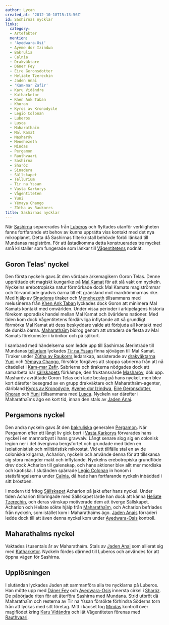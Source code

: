 ```yaml
---
author: Lycan
created_at: '2012-10-18T15:13:56Z'
id: Sashirnas nycklar
links:
  category:
  - Artefakter
  mention:
  - 'Ayedwara-Osi'
  - Ayeme dor Izindwa
  - Bakrulia
  - Calnia
  - Drakväktare
  - Dáner Fey
  - Eire Geronsdotter
  - Heliate Tzerechin
  - Jaden Anai
  - 'Kam-mar Zafir'
  - Karu Vidándra
  - Katharketor
  - Khen Ank Taban
  - Khoran
  - Kyros av Kronodycle
  - Legio Colonan
  - Luberos
  - Lusca
  - Maharathaïm
  - Mal Kamat
  - Masharóv
  - Menehezeth
  - Mindas
  - Pergamon
  - Rauthvaari
  - Sashirna
  - Sharóz
  - Sinadera
  - Sällskapet
  - Tellurium
  - Tir na Yssan
  - Vasta Karkorys
  - Vågentiteten
  - Yuni
  - Yémaya Chango
  - Zûtha av Raukorrs
title: Sashirnas nycklar
---
```


När [Sashirna] separerades från [Luberos] och flyttades utanför verkligheten fanns fortfarande ett
behov av kunna upprätta viss kontakt med det nya mikroplanet. Detta då Sashirnas filterkristall
behövde förbli länkad till Mundanas magiström. För att åstadkomma detta konstruerades tre mycket små
kristaller som fungerade som länkar till [Vågentitetens] nodnät.

Goron Telas' nyckel
-------------------

Den första nyckeln gavs åt den vördade ärkemagikern Goron Telas. Denne upprättade ett magiskt
kungarike på [Mal Kamat] för att slå vakt om nyckeln. Nyckelns erebotropiska natur förmörkade dock
Mal Kamats magiströmmar och förvandlade gradvis öarna till ett gränsland mot mardrömmarnas rike. Med
hjälp av [Sinaderas] tiraker och [Menehezeth] tillsammans med melusinerna från [Khen Ank Taban]
lyckades dock Goron att minimera Mal Kamats kontakt med omvärlden. Under vissa perioder i
arkipelagens historia förekom sporadisk handel mellan Mal Kamat och övärldens nationer. Med tiden
kom dock Vågentitetens fördärvliga inflytande att så grundligt förmörka Mal Kamat att dess
beskyddare valde att förbjuda all kontakt med de dunkla öarna. [Maharathaïm] bidrog genom att
utradera de flesta av Mal Kamats förekomster i krönikor och på sjökort.

I samband med händelserna som ledde upp till Sashirnas återinträde till Mundanas [tellurium]
lyckades [Tir na Yssan] finna sjövägen till Mal Kamat. Tiraker under [Zûtha av Raukorrs] ledarskap,
assisterade av [drakväktarna][] [Yuni] och [Yémaya Chango], försökte förgäves att stoppa sabrierna
från att nå citadellet i [Kam-mar Zafir]. Sabrierna och tirakerna nödgades dock att samarbeta när
[sällskapets] förkämpe, den fruktansvärde [Masharóv], dök upp. Masharóv avrättade Goron Telas och
lade beslag på hans nyckel, men blev kort därefter besegrad av en grupp drakväktare och
Maharathaïm-agenter, däribland [Kyros av Kronodycle], [Ayeme dor Izindwa], [Eire Geronsdotter],
[Khoran] och [Yuni] (tillsammans med [Lusca]. Nyckeln var därefter i Maharathaïms ägo en kort tid,
innan den stals av [Jaden Anai].

Pergamons nyckel
----------------

Den andra nyckeln gavs åt den [bakruliska] generalen [Pergamon]. När Pergamon efter ett långt liv
gick bort i [Vasta Karkorys] förvarades hans nyckel i en marmorbyst i hans gravvalv. Långt senare
slog sig en colonisk legion ner i det övergivna bergsfortet och grundade med tiden en
isolationistisk och militäristisk mikrostat. Vid ett tillfälle stal en av de coloniska krigarna,
Acharion, nyckeln och använde denna för att tillskansa sig stora mängder makt och inflytande.
Nyckelns erebotropiska grundflöde drev dock Acharion till galenskap, och hans aktioner blev allt mer
mordiska och kaotiska. I slutänden spärrade [Legio Colonan] in honom i statisfängelserna under
[Calnia], då hade han fortfarande nyckeln inbäddad i sitt bröstben.

I modern tid fritog [Sällskapet][sällskapets] Acharion på jakt efter hans nyckel. Under tiden
Acharion tillbringade med Sällskapet lärde han dock att känna [Heliate Tzerechin], och deras vänskap
motiverade dem att överge Sällskapet. Acharion och Heliate sökte hjälp från [Maharathaïm], och
Acharion befriades från nyckeln, som istället kom i Maharathaïms ägo. [Jaden Anais][Jaden Anai]
förräderi ledde dock till att även denna nyckel kom under [Ayedwara-Osis] kontroll.

Maharathaïms nyckel
-------------------

Vaktades i tusentals år av Maharathaïm. Stals av [Jaden Anai] som allierat sig med [Katharketor].
Nyckeln fördes därmed till Luberos och användes för att öppna vägen för Sashirna.

Upplösningen
------------

I slutändan lyckades Jaden att sammanföra alla tre nycklarna på Luberos. Han mötte upp med [Dáner
Fey] och [Ayedwara-Osis] innersta cirkel i [Sharóz]. De påbörjade riten för att återföra Sashirna
med Mundana. Strid utbröt då Maharathaïm och resterna av Tir na Yssan försökte förhindra Söderns
torn från att lyckas med sitt företag. Mitt i kaoset tog [Mindas] kontroll över magiflödet kring
[Karu Vidándra] och lät Vågentiteten förenas med [Rauthvaari].

  [Sashirna]: Sashirna
  [Luberos]: Luberos
  [Vågentitetens]: Vågentiteten
  [Mal Kamat]: Mal_Kamat
  [Sinaderas]: Sinadera
  [Menehezeth]: Menehezeth
  [Khen Ank Taban]: Khen_Ank_Taban
  [Maharathaïm]: Maharathaïm
  [tellurium]: Tellurium
  [Tir na Yssan]: Tir_na_Yssan
  [Zûtha av Raukorrs]: Zûtha_av_Raukorrs
  [drakväktarna]: Drakväktare
  [Yuni]: Yuni
  [Yémaya Chango]: Yémaya_Chango
  [Kam-mar Zafir]: Kam-mar_Zafir
  [sällskapets]: Sällskapet
  [Masharóv]: Masharóv
  [Kyros av Kronodycle]: Kyros_av_Kronodycle
  [Ayeme dor Izindwa]: Ayeme_dor_Izindwa
  [Eire Geronsdotter]: Eire_Geronsdotter
  [Khoran]: Khoran
  [Lusca]: Lusca
  [Jaden Anai]: Jaden_Anai
  [bakruliska]: Bakrulia
  [Pergamon]: Pergamon
  [Vasta Karkorys]: Vasta_Karkorys
  [Legio Colonan]: Legio_Colonan
  [Calnia]: Calnia
  [Heliate Tzerechin]: Heliate_Tzerechin
  [Ayedwara-Osis]: Ayedwara-Osi
  [Katharketor]: Katharketor
  [Dáner Fey]: Dáner_Fey
  [Sharóz]: Sharóz
  [Mindas]: Mindas
  [Karu Vidándra]: Karu_Vidándra
  [Rauthvaari]: Rauthvaari